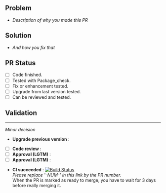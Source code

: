## Problem
- *Description of why you made this PR*

## Solution
- *And how you fix that*

## PR Status
- [ ] Code finished.
- [ ] Tested with Package_check.
- [ ] Fix or enhancement tested.
- [ ] Upgrade from last version tested.
- [ ] Can be reviewed and tested.

## Validation
---
*Minor decision*
- **Upgrade previous version** : 
- [ ] **Code review** : 
- [ ] **Approval (LGTM)** : 
- [ ] **Approval (LGTM)** : 
- **CI succeeded** : 
[![Build Status](https://ci-apps-hq.yunohost.org/jenkins/job/jupyterlab_ynh%20PR-NUM-/badge/icon)](https://ci-apps-hq.yunohost.org/jenkins/job/jupyterlab_ynh%20PR-NUM-/)  
*Please replace '-NUM-' in this link by the PR number.*  
When the PR is marked as ready to merge, you have to wait for 3 days before really merging it.
